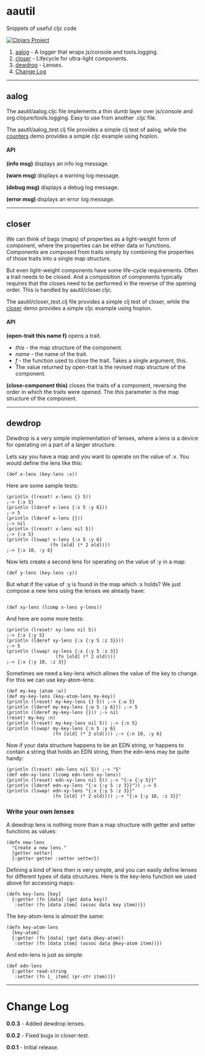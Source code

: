 # aautil
Snippets of useful cljc code

[![Clojars Project](https://img.shields.io/clojars/v/aatree/aautil.svg)](https://clojars.org/aatree/aautil)

1. [aalog](#aalog) - A logger that wraps js/console and tools.logging.
1. [closer](#closer) - Lifecycle for ultra-light components.
1. [dewdrop](#dewdrop) - Lenses.
1. [Change Log](#change-log)

---

## aalog

The aautil/aalog.cljc file implements a thin dumb layer over
js/console and org.clojure/tools.logging. Easy to use from
another .cljc file.

The aautil/aalog_test.clj file provides a simple clj test of aalog,
while the [counters](https://github.com/aatree/aademos/tree/master/counters)
demo provides a simple cljc example using hoplon.

#### API

**(info msg)** displays an info log message.

**(warn msg)** displays a warning log message.

**(debug msg)** displays a debug log message.

**(error msg)** displays an error log message.

---

## closer

We can think of bags (maps) of properties as a light-weight form
of component, where the properties can be either data or functions.
Components are composed from traits simply by combining the
properties of those traits into a single map structure.

But even light-weight components have some life-cycle requirements.
Often a trait needs to be closed. And a composition of components
typically requires that the closes need to be performed in the reverse
of the opening order. This is handled by aautil/closer.cljc.

The aautil/closer_test.clj file provides a simple clj test of closer,
while the [closer](https://github.com/aatree/aademos/tree/master/closer)
demo provides a simple cljc example using hoplon.

#### API

**(open-trait this name f)** opens a trait.

* *this* - the map structure of the component.
* *name* - the name of the trait.
* *f* - the function used to close the trait. Takes a single argument, this.
* The value returned by open-trait is the revised map structure of the component.

**(close-component this)** closes the traits of a component, 
reversing the order in which the traits were opened.
The *this* parameter is the map structure of the component.

---

## dewdrop

Dewdrop is a very simple implementation of lenses,
where a lens is a device for operating on a part of a larger structure.

Lets say you have a map and you want to operate on the value of :x.
You would define the lens like this:

```
(def x-lens (key-lens :x))
```
Here are some sample tests:

```
(println (lreset! x-lens {} 5))
;-> {:x 5}
(println (lderef x-lens {:x 5 :y 6}))
;-> 5
(println (lderef x-lens {}))
;-> nil
(println (lreset! x-lens nil 5))
;-> {:x 5}
(println (lswap! x-lens {:x 5 :y 6}
                (fn [old] (* 2 old))))
;-> {:x 10, :y 6}
```
Now lets create a second lens for operating on the value of :y in a map:

```
(def y-lens (key-lens :y))
```
But what if the value of :y is found in the map which :x holds?
We just compose a new lens using the lenses we already have:
```

(def xy-lens (lcomp x-lens y-lens))
```
And here are some more tests:

```
(println (lreset! xy-lens nil 5))
;-> {:x {:y 5}
(println (lderef xy-lens {:x {:y 5 :z 3}}))
;-> 5
(println (lswap! xy-lens {:x {:y 5 :z 3}}
                  (fn [old] (* 2 old))))
;-> {:x {:y 10, :z 3}}
```

Sometimes we need a key-lens which allows the value of 
the key to change. For this we can use key-atom-lens:

```
(def my-key (atom :w))
(def my-key-lens (key-atom-lens my-key))
(println (lreset! my-key-lens {} 5)) ;-> {:w 5}
(println (lderef my-key-lens {:w 5 :y 6})) ;-> 5
(println (lderef my-key-lens {})) ;-> nil
(reset! my-key :n)
(println (lreset! my-key-lens nil 5)) ;-> {:n 5}
(println (lswap! my-key-lens {:n 5 :y 6}
                 (fn [old] (* 2 old)))) ;-> {:n 10, :y 6}
```

Now if your data structure happens to be an EDN string, 
or happens to contain a string that holds an EDN string,
then the edn-lens may be quite handy:

```
(println (lreset! edn-lens nil 5)) ;-> "5"
(def edn-xy-lens (lcomp edn-lens xy-lens))
(println (lreset! edn-xy-lens nil 5)) ;-> "{:x {:y 5}}"
(println (lderef edn-xy-lens "{:x {:y 5 :z 3}}")) ;-> 5
(println (lswap! edn-xy-lens "{:x {:y 5 :z 3}}"
                 (fn [old] (* 2 old)))) ;-> "{:x {:y 10, :z 3}}"
```

### Write your own lenses

A dewdrop lens is nothing more than a map structure with getter and setter functions as values:

```
(defn new-lens
  "Create a new lens."
  [getter setter]
  {:getter getter :setter setter})

```
Defining a kind of lens then is very simple, and you can easily define lenses for
different types of data structures.
Here is the key-lens function we used above for accessing maps:

```
(defn key-lens [key]
  {:getter (fn [data] (get data key)) 
   :setter (fn [data item] (assoc data key item))})
```

The key-atom-lens is almost the same:

```
(defn key-atom-lens
  [key-atom]
  {:getter (fn [data] (get data @key-atom))
   :setter (fn [data item] (assoc data @key-atom item))})
```

And edn-lens is just as simple:

```
(def edn-lens
  {:getter read-string
   :setter (fn [_ item] (pr-str item))})
```

---

# Change Log

**0.0.3** - Added dewdrop lenses.

**0.0.2** - Fixed bugs in closer-test.

**0.0.1** - Initial release.
